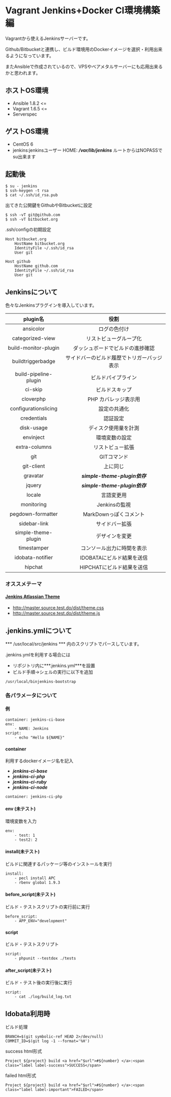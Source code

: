 # Vagrant Jenkins+Docker CI環境構築編

Vagrantから使えるJenkinsサーバーです。

Github/Bitbucketと連携し、ビルド環境用のDockerイメージを選択・利用出来るようになっています。

またAnsibleで作成されているので、VPSやベアメタルサーバーにも応用出来るかと思われます。

## ホストOS環境
- Ansible 1.8.2 <=
- Vagrant 1.6.5 <=
- Serverspec

## ゲストOS環境
- CentOS 6
- jenkins:jenkinsユーザー HOME: ***/var/lib/jenkins*** ルートからはNOPASSでsu出来ます

## 起動後
```
$ su - jenkins
$ ssh-keygen -t rsa
$ cat ~/.ssh/id_rsa.pub
```

出てきた公開鍵をGithubやBitbucketに設定

```
$ ssh -vT git@github.com
$ ssh -vT bitbucket.org
```

.ssh/configの初期設定
```
Host bitbucket.org
    HostName bitbucket.org
    IdentityFile ~/.ssh/id_rsa
    User git

Host github
    HostName github.com
    IdentityFile ~/.ssh/id_rsa
    User git

```

## Jenkinsについて
色々なJenkinsプラグインを導入しています。

|        plugin名        |             役割              |
|:---------------------:|:---------------------------:|
|       ansicolor       |           ログの色付け            |
|   categorized-view    |         リストビューグループ化         |
| build-monitor-plugin  |      ダッシュボードでビルドの進捗確認       |
|   buildtriggerbadge   |    サイドバーのビルド履歴でトリガーバッジ表示    |
| build-pipeline-plugin |          ビルドパイプライン          |
|        ci-skip        |           ビルドスキップ           |
|       cloverphp       |        PHP カバレッジ表示用         |
| configurationslicing  |           設定の共通化            |
|      credentials      |            認証設定             |
|      disk-usage       |         ディスク使用量を計測          |
|       envinject       |           環境変数の設定           |
|     extra-columns     |          リストビュー拡張           |
|          git          |           GITコマンド           |
|      git-client       |            上に同じ             |
|       gravatar        | ***simple-theme-plugin依存*** |
|        jquery         | ***simple-theme-plugin依存*** |
|        locale         |            言語変更用            |
|      monitoring       |         Jenkinsの監視          |
|   pegdown-formatter   |       MarkDownっぽくコメント       |
|     sidebar-link      |           サイドバー拡張           |
|  simple-theme-plugin  |           デザインを変更           |
|      timestamper      |        コンソール出力に時間を表示        |
|   idobata-notifier    |      IDOBATAにビルド結果を送信       |
|        hipchat        |      HIPCHATにビルド結果を送信       |

### オススメテーマ
#### [Jenkins Atlassian Theme](https://github.com/djonsson/jenkins-atlassian-theme)
- http://master.source.test.do/dist/theme.css
- http://master.source.test.do/dist/theme.js

## .jenkins.ymlについて
*** /usr/local/src/jenkins *** 内のスクリプトでパースしています。

.jenkins.ymlを利用する場合には
- リポジトリ内に***.jenkins.yml***を設置
- ビルド手順→シェルの実行に以下を追加

```
/usr/local/binjenkins-bootstrap
```

### 各パラメータについて

#### 例
```
container: jenkins-ci-base
env:
    - NAME: Jenkins
script:
    - echo "Hello ${NAME}"
```

#### container
利用するdockerイメージ名を記入

- ***jenkins-ci-base***
- ***jenkins-ci-php***
- ***jenkins-ci-ruby***
- ***jenkins-ci-node***

```
container: jenkins-ci-php
```

#### env (未テスト)
環境変数を入力
```
env:
    - test: 1
    - test2: 2
```
#### install(未テスト)
ビルドに関連するパッケージ等のインストールを実行
```
install:
    - pecl install APC
    - rbenv global 1.9.3
```

#### before_script(未テスト)
ビルド・テストスクリプトの実行前に実行
```
before_script:
    - APP_ENV="development"
```

#### script
ビルド・テストスクリプト
```
script:
    - phpunit --testdox ./tests
```

#### after_script(未テスト)
ビルド・テスト後の実行後に実行
```
script:
    - cat ./log/build_log.txt
```

## Idobata利用時
ビルド処理
```
BRANCH=$(git symbolic-ref HEAD 2>/dev/null)
COMMIT_ID=$(git log -1 --format='%H')
```

success html形式
```
Project ${project} build <a href="$url">#${number} </a>:<span class="label label-success">SUCCESS</span>
```

failed html形式
```
Project ${project} build <a href="$url">#${number} </a>:<span class="label label-important">FAILED</span>
```
